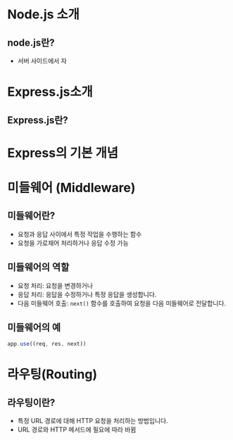 # Node.js 소개
## node.js란?
- 서버 사이드에서 자
# Express.js소개
## Express.js란?

# Express의 기본 개념
# 미들웨어 (Middleware)
## 미들웨어란?
- 요청과 응답 사이에서 특정 작업을 수행하는 함수
- 요청을 가로채어 처리하거나 응답 수정 가능
## 미들웨어의 역할
- 요청 처리: 요청을 변경하거나
- 응답 처리: 응답을 수정하거나 특정 응답을 생성합니다.
- 다음 미들웨어 호출: `next()` 함수를 호출하여 요청을 다음 미들웨어로 전달합니다.
## 미들웨어의 예
```js
app.use((req, res, next))
```

# 라우팅(Routing)
## 라우팅이란?
- 특정 URL 경로에 대해 HTTP 요청을 처리하는 방법입니다.
- URL 경로와 HTTP 메서드에 필요에 따라 바뀜
# 